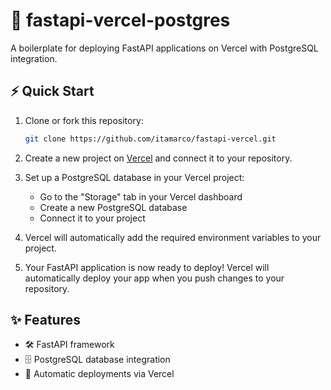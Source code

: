 # 🚀 fastapi-vercel-postgres

A boilerplate for deploying FastAPI applications on Vercel with PostgreSQL integration.

## ⚡ Quick Start

1. Clone or fork this repository:
   ```bash
   git clone https://github.com/itamarco/fastapi-vercel.git
   ```

2. Create a new project on [Vercel](https://vercel.com) and connect it to your repository.

3. Set up a PostgreSQL database in your Vercel project:
   - Go to the "Storage" tab in your Vercel dashboard
   - Create a new PostgreSQL database
   - Connect it to your project

4. Vercel will automatically add the required environment variables to your project.

5. Your FastAPI application is now ready to deploy! Vercel will automatically deploy your app when you push changes to your repository.

## ✨ Features

- 🛠️ FastAPI framework
- 🗄️ PostgreSQL database integration
- 🔄 Automatic deployments via Vercel

